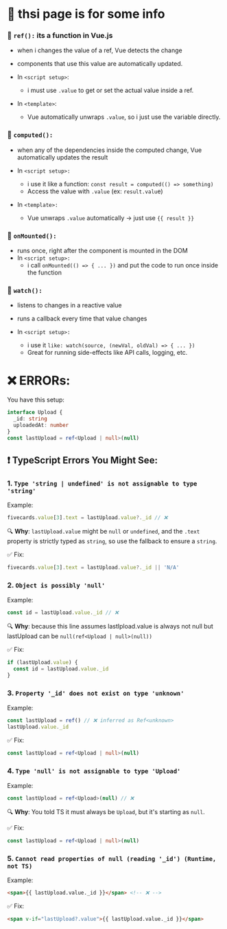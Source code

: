 # 🔨 thsi page is for some info

### 🔁 ``ref():`` its a function in Vue.js
- when i changes the value of a ref, Vue detects the change
- components that use this value are automatically updated.

- In ``<script setup>``:
    - i must use ``.value`` to get or set the actual value inside a ref.

- In ``<template>``:
    - Vue automatically unwraps ``.value``, so i just use the variable directly.

### 🔁 ``computed(): ``  

- when any of the dependencies inside the computed change, Vue automatically updates the result

- In ``<script setup>:``
    - i use it like a function: ``const result = computed(() => something)``
    - Access the value with ``.value`` (ex: ``result.valu``e)

- In ``<template>:``
    - Vue unwraps ``.value`` automatically → just use ``{{ result }}``

### 🔁 ``onMounted():``

- runs once, right after the component is mounted in the DOM
- In ``<script setup>:``
    - i call ``onMounted(() => { ... })`` and put the code to run once inside the function

### 🔁 ``watch():``
- listens to changes in a reactive value
- runs a callback every time that value changes

- In ``<script setup>:``
    - i use it ``like: watch(source, (newVal, oldVal) => { ... })``
    - Great for running side-effects like API calls, logging, etc.


# ❌ ERRORs:
You have this setup:
```ts
interface Upload {
  _id: string
  uploadedAt: number
}
const lastUpload = ref<Upload | null>(null)
```

## ❗️ TypeScript Errors You Might See:
### 1. ``Type 'string | undefined' is not assignable to type 'string'``
Example:
```ts
fivecards.value[3].text = lastUpload.value?._id // ❌
```
🔍 **Why**:
``lastUpload.value`` might be ``null`` or ``undefined``,  and the ``.text`` property is strictly typed as ``string``, so use the fallback to ensure a ``string``.

✅ Fix:
```ts
fivecards.value[3].text = lastUpload.value?._id || 'N/A'
```
### 2. ``Object is possibly 'null'``

Example:
```ts
const id = lastUpload.value._id // ❌
```
🔍 **Why**:
because this line assumes lastIpload.value is always not null but lastUpload can be ``null(ref<Upload | null>(null))``

✅ Fix:
```ts
if (lastUpload.value) {
  const id = lastUpload.value._id
}
```

### 3. ``Property '_id' does not exist on type 'unknown'``
Example:
```ts
const lastUpload = ref() // ❌ inferred as Ref<unknown>
lastUpload.value._id
```
✅ Fix:
```ts
const lastUpload = ref<Upload | null>(null)
```
### 4. ``Type 'null' is not assignable to type 'Upload'``
Example:
```ts
const lastUpload = ref<Upload>(null) // ❌
```
🔍 **Why**:
You told TS it must always be ``Upload``, but it's starting as ``null``.

✅ Fix:
```ts
const lastUpload = ref<Upload | null>(null)
```
### 5. ``Cannot read properties of null (reading '_id') (Runtime, not TS)``
Example:
```html
<span>{{ lastUpload.value._id }}</span> <!-- ❌ -->
```
✅ Fix:
```html
<span v-if="lastUpload?.value">{{ lastUpload.value._id }}</span>
```